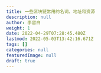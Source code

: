 ```yaml
---
title: 一些区块链常用的名词、地址和资源
description: null
author: 李留白
weight: 1
date: 2022-04-29T07:28:45.480Z
lastmod: 2022-05-03T13:42:16.671Z
tags: []
categories: null
featuredImage: null
draft: true
---
```

